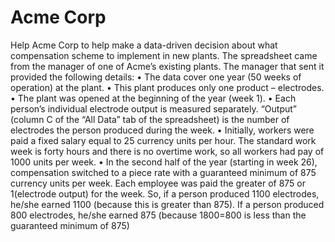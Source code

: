 # Acme Corp
Help Acme Corp to help make a data-driven decision about what compensation scheme to implement in new plants. The spreadsheet came from the manager of one of Acme’s existing plants. The manager that sent it provided the following details:  • The data cover one year (50 weeks of operation) at the plant.  • This plant produces only one product – electrodes.  • The plant was opened at the beginning of the year (week 1).  • Each person’s individual electrode output is measured separately. “Output” (column C of the “All Data” tab of the spreadsheet) is the number of electrodes the person produced during the week.  • Initially, workers were paid a fixed salary equal to 25 currency units per hour. The standard work week is forty hours and there is no overtime work, so all workers had pay of 1000 units per week.  • In the second half of the year (starting in week 26), compensation switched to a piece rate with a guaranteed minimum of 875 currency units per week. Each employee was paid the greater of 875 or 1(electrode output) for the week. So, if a person produced 1100 electrodes, he/she earned 1100 (because this is greater than 875). If a person produced 800 electrodes, he/she earned 875 (because 1800=800 is less than the guaranteed minimum of 875)
